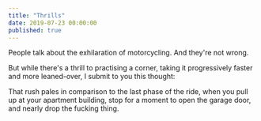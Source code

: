 ```yaml
---
title: "Thrills"
date: 2019-07-23 00:00:00
published: true
---
```


People talk about the exhilaration of motorcycling. And they're not wrong.

But while there's a thrill to practising a corner, taking it progressively faster and more leaned-over, I submit to you this thought:

That rush pales in comparison to the last phase of the ride, when you pull up at your apartment building, stop for a moment to open the garage door, and nearly drop the fucking thing.
